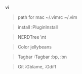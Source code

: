 vi

> path for mac
~/.vimrc
~/.vim

> install
:PluginInstall

> NERDTree
\nt

> Color
jellybeans

> Tagbar
:Tagbar
:bp, :bn

> Git
:Gblame, :Gdiff
